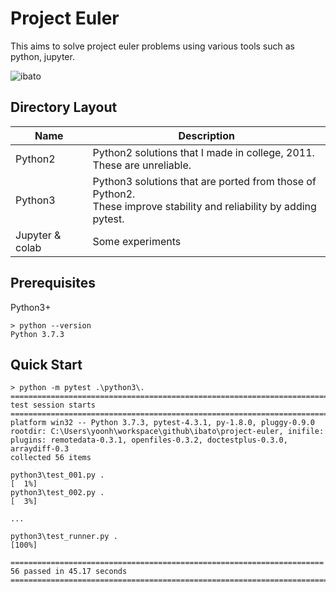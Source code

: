 # Project Euler
This aims to solve project euler problems using various tools such as python, jupyter.

![ibato](https://projecteuler.net/profile/ibato.png)

## Directory Layout
Name | Description
--- | ---
Python2 | Python2 solutions that I made in college, 2011. <br> These are unreliable.
Python3 | Python3 solutions that are ported from those of Python2. <br> These improve stability and reliability by adding pytest.
Jupyter & colab | Some experiments

## Prerequisites
Python3+
```
> python --version
Python 3.7.3
```

## Quick Start
```
> python -m pytest .\python3\.
========================================================================== test session starts ==========================================================================
platform win32 -- Python 3.7.3, pytest-4.3.1, py-1.8.0, pluggy-0.9.0
rootdir: C:\Users\yoonh\workspace\github\ibato\project-euler, inifile:
plugins: remotedata-0.3.1, openfiles-0.3.2, doctestplus-0.3.0, arraydiff-0.3
collected 56 items                                                                                                                                                       

python3\test_001.py .                                                                                                                                              [  1%]
python3\test_002.py .                                                                                                                                              [  3%]

...

python3\test_runner.py .                                                                                                                                           [100%]

====================================================================== 56 passed in 45.17 seconds =======================================================================
